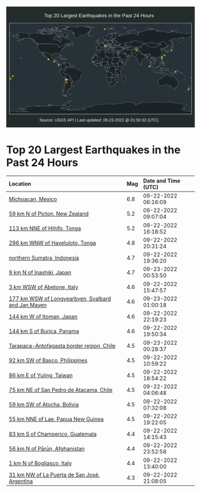 ![Map](./map.png)

# Top 20 Largest Earthquakes in the Past 24 Hours

| Location | Mag | Date and Time (UTC) |
|:---|:---|:---|
| [Michoacan, Mexico](https://earthquake.usgs.gov/earthquakes/eventpage/us7000ia36) | 6.8 | 09-22-2022 06:16:09 |
| [59 km N of Picton, New Zealand](https://earthquake.usgs.gov/earthquakes/eventpage/us7000ia3y) | 5.2 | 09-22-2022 09:07:04 |
| [113 km NNE of Hihifo, Tonga](https://earthquake.usgs.gov/earthquakes/eventpage/us7000ia8t) | 5.2 | 09-22-2022 16:18:52 |
| [296 km WNW of Haveluloto, Tonga](https://earthquake.usgs.gov/earthquakes/eventpage/us7000iaal) | 4.8 | 09-22-2022 20:31:24 |
| [northern Sumatra, Indonesia](https://earthquake.usgs.gov/earthquakes/eventpage/us7000iaa2) | 4.7 | 09-22-2022 19:36:20 |
| [9 km N of Inashiki, Japan](https://earthquake.usgs.gov/earthquakes/eventpage/us7000iac2) | 4.7 | 09-23-2022 00:53:50 |
| [3 km WSW of Abetone, Italy](https://earthquake.usgs.gov/earthquakes/eventpage/us7000ia8f) | 4.6 | 09-22-2022 15:47:57 |
| [177 km WSW of Longyearbyen, Svalbard and Jan Mayen](https://earthquake.usgs.gov/earthquakes/eventpage/us7000iac9) | 4.6 | 09-23-2022 01:00:18 |
| [144 km W of Itoman, Japan](https://earthquake.usgs.gov/earthquakes/eventpage/us7000iabm) | 4.6 | 09-22-2022 22:19:23 |
| [144 km S of Burica, Panama](https://earthquake.usgs.gov/earthquakes/eventpage/us7000iaa6) | 4.6 | 09-22-2022 19:50:34 |
| [Tarapaca-Antofagasta border region, Chile](https://earthquake.usgs.gov/earthquakes/eventpage/us7000iabz) | 4.5 | 09-23-2022 00:28:37 |
| [92 km SW of Basco, Philippines](https://earthquake.usgs.gov/earthquakes/eventpage/us7000ia4g) | 4.5 | 09-22-2022 10:59:22 |
| [86 km E of Yujing, Taiwan](https://earthquake.usgs.gov/earthquakes/eventpage/us7000ia9u) | 4.5 | 09-22-2022 18:54:22 |
| [75 km NE of San Pedro de Atacama, Chile](https://earthquake.usgs.gov/earthquakes/eventpage/us7000ia2m) | 4.5 | 09-22-2022 04:06:48 |
| [59 km SW of Atocha, Bolivia](https://earthquake.usgs.gov/earthquakes/eventpage/us7000ia3h) | 4.5 | 09-22-2022 07:32:08 |
| [55 km NNE of Lae, Papua New Guinea](https://earthquake.usgs.gov/earthquakes/eventpage/us7000ia9x) | 4.5 | 09-22-2022 19:22:05 |
| [83 km S of Champerico, Guatemala](https://earthquake.usgs.gov/earthquakes/eventpage/us7000ia6n) | 4.4 | 09-22-2022 14:15:43 |
| [56 km N of Pārūn, Afghanistan](https://earthquake.usgs.gov/earthquakes/eventpage/us7000iabv) | 4.4 | 09-22-2022 23:52:58 |
| [1 km N of Bogliasco, Italy](https://earthquake.usgs.gov/earthquakes/eventpage/us7000ia6e) | 4.4 | 09-22-2022 13:40:00 |
| [31 km NW of La Puerta de San José, Argentina](https://earthquake.usgs.gov/earthquakes/eventpage/us7000iaay) | 4.3 | 09-22-2022 21:08:05 |
